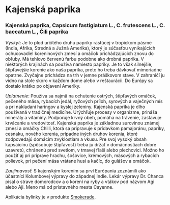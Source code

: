 Kajenská paprika
================

### Kajenská paprika, Capsicum fastigiatum L., C. frutescens L., C. baccatum L., Čili paprika

*Výskyt*: Je to plod určitého druhu papriky rastúcej v tropickom pásme (India,
Afrika, Stredná a Južná Amerika), ktorý je súčasťou vynikajúcich ochucovadiel
koreninových zmesí a omáčok prichádzajúcich znovu do obľuby. Má tehlovo červenú
farbu podobne ako drobná paprika. V niektorých krajinách sa používa namiesto
papriky. Je to však silnejšie, štipľavejšie korenie ako naša paprika, preto ho
treba dávkovať mimoriadne opatrne. Zvyčajne prichádza na trh v jemne práškovom
stave. V zahraničí ju vidno na stole skoro v každom dome alebo v reštaurácii. Do
Európy sa dostalo krátko po objavení Ameriky.

*Uplatnenie*: Používa sa najmä na ochutenie ostrých, štipľavých omáčok, pečeného
mäsa, rybacích jedál, ryžových príloh, syrových a vaječných mís a pri nakladaní
haringov a kyslej zeleniny. Kajenská paprika je dlho používaná v tradičnej
medicíne. Urýchľuje procesy v organizme, prináša minerály a vitamíny. Podporuje
krvný obeh, pomáha na trávenie, zastavuje krvácanie a vredovitosť. Kajenská
paprika je základnou surovinou známej zmesi a omáčky Chilli, ktorá sa pripravuje
s prídavkom pamajoránu, papriky, cesnaku, nového korenia, prípadne iných druhov
korenia, ktoré zodpovedajú domácim zvyklostiam a vkusu. Pre svoj vysoký obsah
kapsaicínu (spôsobuje štipľavosť) treba ju držať v domácnostiach dobre uzavretú,
chránenú pred svetlom, v tmavej fľaši alebo plechovici. Možno ho použiť aj pri
príprave hrachu, šošovice, krémových, mäsových a rybacích polievok, pri pečení
mäsa vrátane husí a kačíc, do gulášov a omáčok.

*Zaujímavosť*: S kajenským korením sa prví Európania zoznámili ako účastníci
Kolumbovej výpravy do západnej Indie. Lekár výpravy Dr. Chanca písal o strave
domorodcov a o korení na ryby a vtákov pod názvom Agi alebo Aji. Meno má od
prístavného mesta Cayenne.

Aplikácia bylinky je v produkte [Smokerade](../procvi/smokerade).


